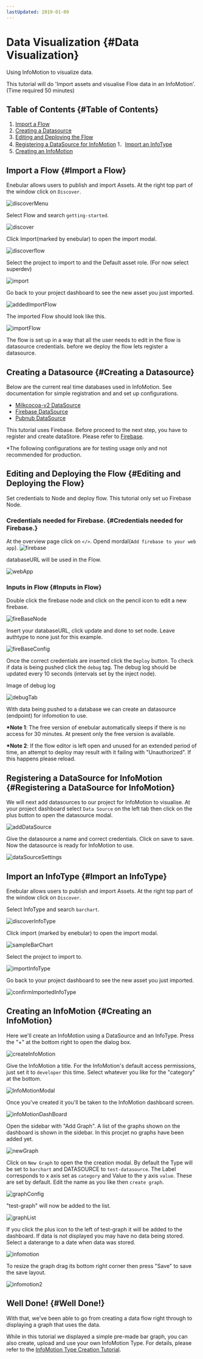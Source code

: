 ```yaml
---
lastUpdated: 2019-01-09
---
```


# Data Visualization {#Data Visualization}

Using InfoMotion to visualize data.

This tutorial will do 'Import assets and visualise Flow data in an InfoMotion'.(Time required 50 minutes)

## Table of Contents {#Table of Contents}

1. [Import a Flow](#ImportaFlow)
1. [Creating a Datasource](#CreatingaDatasource)
1. [Editing and Deploying the Flow](#EditingandDeployingtheFlow)
1. [Registering a DataSource for InfoMotion](#RegisteringaDataSourceforInfoMotion)
1．[Import an InfoType](#ImportanInfoType)
1. [Creating an InfoMotion](#CreatinganInfoMotion)

## Import a Flow {#Import a Flow}

Enebular allows users to publish and import Assets. At the right top part of the window click on `Discover`.

![discoverMenu](./../../img/GetStarted/DataVisualization-discoverMenu.png)

Select Flow and search `getting-started`.

![discover](./../../img/GetStarted/DataVisualization-discover.png)

Click Import(marked by enebular) to open the import modal.

![discoverflow](./../../img/GetStarted/DataVisualization-discoverflow.png)

Select the project to import to and the Default asset role. (For now select superdev)

![import](./../../img/GetStarted/DataVisualization-import.png)

Go back to your project dashboard to see the new asset you just imported.

![addedImportFlow](./../../img/GetStarted/DataVisualization-addedImportFlow.png)

The imported Flow should look like this.

![importFlow](./../../img/GetStarted/DataVisualization-importFlow.png)

The flow is set up in a way that all the user needs to
edit in the flow is datasource credentials. before we deploy the flow lets register a datasource.

## Creating a Datasource {#Creating a Datasource}

Below are the current real time databases used in InfoMotion.
See documentation for simple registration and and set up configurations.

- [Milkcocoa-v2 DataSource](./../InfoMotion/DataSource/Milkcocoa/CreateDataSource.md)
- [Firebase DataSource](./../InfoMotion/DataSource/Firebase/CreateDataSource.md)
- [Pubnub DataSource](./../InfoMotion/DataSource/Pubnub/CreateDataSource.md)

This tutorial uses Firebase.
Before proceed to the next step, you have to register and create dataStore. Please refer to [Firebase](./../InfoMotion/DataSource/Firebase/Setup.md).

\*The following configurations are for testing usage only and not recommended for production.

## Editing and Deploying the Flow {#Editing and Deploying the Flow}

Set credentials to Node and deploy flow.
This tutorial only set uo Firebase Node.

### Credentials needed for Firebase. {#Credentials needed for Firebase.}

At the overview page click on `</>`. Opend mordal(`Add firebase to your web app`).
![firebase](./../../img/GetStarted/DataVisualization-fireBase-en.png)

databaseURL will be used in the Flow.

![webApp](./../../img/GetStarted/DataVisualization-webApp-en.png)

### Inputs in Flow {#Inputs in Flow}

Double click the firebase node and click on the pencil icon to edit a new firebase.

![fireBaseNode](./../../img/GetStarted/DataVisualization-fireBaseNode.png)

Insert your databaseURL, click update and done to set node.
Leave authtype to none just for this example.

![fireBaseConfig](./../../img/GetStarted/DataVisualization-fireBaseConfig.png)

Once the correct credentials are inserted click the `Deploy` button. To check if data is being pushed click the `debug` tag.
The debug log should be updated every 10 seconds (intervals set by the inject node).

Image of debug log

![debugTab](./../../img/GetStarted/DataVisualization-debugTab.png)

With data being pushed to a database we can create an datasource (endpoint) for infomotion to use.

**\*Note 1**: The free version of enebular automatically sleeps if there is no access for 30 minutes. At present only the free version is available.

**\*Note 2**: If the flow editor is left open and unused for an extended period of time, an attempt to deploy may result with it failing with "Unauthorized". If this happens please reload.

## Registering a DataSource for InfoMotion {#Registering a DataSource for InfoMotion}

We will next add datasources to our project for InfoMotion to visualise. At your project dashboard select `Data Source` on the left tab then click on the plus button to open the datasource modal.

![addDataSource](./../../img/GetStarted/DataVisualization-addDataSource.png)

Give the datasource a name and correct credentials.
Click on save to save. Now the datasource is ready for InfoMotion to use.

![dataSourceSettings](./../../img/GetStarted/DataVisualization-dataSourceSettings.png)

## Import an InfoType {#Import an InfoType}

Enebular allows users to publish and import Assets. At the right top part of the window click on `Discover`.

Select InfoType and search `barchart`.

![discoverInfoType](./../../img/GetStarted/DataVisualization-discoverInfoType.png)

Click import (marked by enebular) to open the import modal.

![sampleBarChart](./../../img/GetStarted/DataVisualization-discover2.png)

Select the project to import to.

![importInfoType](./../../img/GetStarted/DataVisualization-importInfoType.png)

Go back to your project dashboard to see the new asset you just imported.

![confirmImportedInfoType](./../../img/GetStarted/DataVisualization-confirmImportedInfoType.png)

## Creating an InfoMotion {#Creating an InfoMotion}

Here we'll create an InfoMotion using a DataSource and an InfoType. Press the "+" at the bottom right to open the dialog box.

![createInfoMotion](./../../img/GetStarted/DataVisualization-createInfoMotion.png)

Give the InfoMotion a title. For the InfoMotion's default access permissions, just set it to `developer` this time. Select whatever you like for the "category" at the bottom.

![InfoMotionModal](./../../img/GetStarted/DataVisualization-InfoMotionModal.png)

Once you've created it you'll be taken to the InfoMotion dashboard screen.

![infoMotionDashBoard](./../../img/GetStarted/DataVisualization-InfoMotionDashBoard.png)

Open the sidebar with "Add Graph". A list of the graphs shown on the dashboard is shown in the sidebar. In this procjet no graphs have been added yet.

![newGraph](./../../img/GetStarted/DataVisualization-newGraph.png)

Click on `New Graph` to open the the creation modal.
By default the Type will be set to `barchart` and DATASOURCE to `test-datasource`.
The Label corresponds to x axis set as `category` and Value to the y axis `value`. These are set by default.
Edit the name as you like then `create graph`.

![graphConfig](./../../img/GetStarted/DataVisualization-graphConfig.png)

"test-graph" will now be added to the list.

![graphList](./../../img/GetStarted/DataVisualization-graphList.png)

If you click the plus icon to the left of test-graph it will be added to the dashboard. If data is not displayed you may have no data being stored. Select a daterange to a date when data was stored.

![infomotion](./../../img/GetStarted/DataVisualization-infomotion.png)

To resize the graph drag its bottom right corner then press "Save" to save the save layout.

![infomotion2](./../../img/GetStarted/DataVisualization-infomotion2.png)

## Well Done! {#Well Done!}

With that, we've been able to go from creating a data flow right through to displaying a graph that uses the data.

While in this tutorial we displayed a simple pre-made bar graph, you can also create, upload and use your own InfoMotion Type. For details, please refer to the [InfoMotion Type Creation Tutorial](./../InfoMotion/InfoMotionTool.md).

